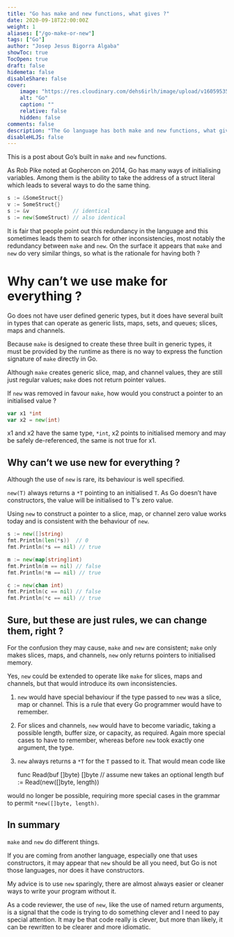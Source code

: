 ```yaml
---
title: "Go has make and new functions, what gives ?"
date: 2020-09-18T22:00:00Z
weight: 1
aliases: ["/go-make-or-new"]
tags: ["Go"]
author: "Josep Jesus Bigorra Algaba"
showToc: true
TocOpen: true
draft: false
hidemeta: false
disableShare: false
cover:
    image: "https://res.cloudinary.com/dehs6irlh/image/upload/v1605953501/jjba-site/home/go-daemon_xmsm1e.png"
    alt: "Go"
    caption: ""
    relative: false
    hidden: false
comments: false
description: "The Go language has both make and new functions, what gives ? If you are coming from another language, especially one that uses constructors, it may appear that new should be all you need, but Go is not those languages, nor does it have constructors..."
disableHLJS: false
---
```


This is a post about Go’s built in `make` and `new` functions.

As Rob Pike noted at Gophercon on 2014, Go has many ways of initialising variables. Among them is the ability to take the address of a struct literal which leads to several ways to do the same thing.

```go
s := &SomeStruct{}
v := SomeStruct{}
s := &v              // identical
s := new(SomeStruct) // also identical
```

It is fair that people point out this redundancy in the language and this sometimes leads them to search for other inconsistencies, most notably the redundancy between `make` and `new`. On the surface it appears that `make` and `new` do very similar things, so what is the rationale for having both ?

# Why can’t we use make for everything ?

Go does not have user defined generic types, but it does have several built in types that can operate as generic lists, maps, sets, and queues; slices, maps and channels.

Because `make` is designed to create these three built in generic types, it must be provided by the runtime as there is no way to express the function signature of `make` directly in Go.

Although `make` creates generic slice, map, and channel values, they are still just regular values; `make` does not return pointer values.

If `new` was removed in favour `make`, how would you construct a pointer to an initialised value ?

```go
var x1 *int
var x2 = new(int)
```

x1 and x2 have the same type, `*int`, x2 points to initialised memory and may be safely de-referenced, the same is not true for x1.

## Why can’t we use new for everything ?

Although the use of `new` is rare, its behaviour is well specified.

`new(T)` always returns a `*T` pointing to an initialised `T`. As Go doesn’t have constructors, the value will be initialised to T‘s zero value.

Using `new` to construct a pointer to a slice, map, or channel zero value works today and is consistent with the behaviour of `new`.

```go
s := new([]string)
fmt.Println(len(*s))  // 0
fmt.Println(*s == nil) // true

m := new(map[string]int)
fmt.Println(m == nil) // false
fmt.Println(*m == nil) // true

c := new(chan int)
fmt.Println(c == nil) // false
fmt.Println(*c == nil) // true
```

## Sure, but these are just rules, we can change them, right ?

For the confusion they may cause, `make` and `new` are consistent; `make` only makes slices, maps, and channels, `new` only returns pointers to initialised memory.

Yes, `new` could be extended to operate like `make` for slices, maps and channels, but that would introduce its own inconsistencies.

1. `new` would have special behaviour if the type passed to `new` was a slice, map or channel. This is a rule that every Go programmer would have to remember.
2. For slices and channels, `new` would have to become variadic, taking a possible length, buffer size, or capacity, as required. Again more special cases to have to remember, whereas before `new` took exactly one argument, the type.
3. `new` always returns a `*T` for the `T` passed to it. That would mean code like

    func Read(buf []byte) []byte
        // assume new takes an optional length
        buf := Read(new([]byte, length))

would no longer be possible, requiring more special cases in the grammar to permit `*new([]byte, length)`.

## In summary

`make` and `new` do different things.

If you are coming from another language, especially one that uses constructors, it may appear that `new` should be all you need, but Go is not those languages, nor does it have constructors.

My advice is to use `new` sparingly, there are almost always easier or cleaner ways to write your program without it.

As a code reviewer, the use of `new`, like the use of named return arguments, is a signal that the code is trying to do something clever and I need to pay special attention. It may be that code really is clever, but more than likely, it can be rewritten to be clearer and more idiomatic.